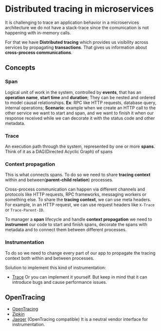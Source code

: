 # Distributed tracing in microservices

It is challenging to trace an application behavior in a microservices architecture we do not have a stack-trace since the comunication is not happening with in-memory calls.

For that we have **Distributed tracing** which provides us visibility across services by propagating **transactions**. That gives us information about **cross-process communications**.


## Concepts

### Span
Logical unit of work in the system, controlled by **events**, that has an **operation name**, **start time** and **duration**;
They can be nested and ordered to model causal relationships.
**Ex**: RPC like HTTP requests, database query, internal operations;
**Scenario**: example when we create an HTTP call to the other service we want to start and span, and we want to finish it when our response received while we can decorate it with the status code and other metadata.


### Trace
An execution path through the system, represented by one or more **spans**.
Think of it as a DAG(Directed Acyclic Graph) of spans

### Context propagation
This is what connects spans. To do so we need to share **tracing context** within and between(**parent-child relation**) processes.

Cross-process communication can happen via different channels and protocols like HTTP requests, RPC frameworks, messaging workers or something else. To share the **tracing context**, we can use meta headers. For example, in an HTTP request, we can use request headers like `X-Trace` or `Trace-Parent-ID`.

To manager a **span** lifecycle and handle **context propagation** we need to **instrument** our code to start and finish spans, decorate the spans with metadata and to connect them between different processes.

### Instrumentation
To do so we need to change every part of our app to propagate the tracing context both within and between processes.

Solution to implement this kind of instrumentation:
- [Trace](https://trace.risingstack.com/)
Or you can implement it yourself. But keep in mind that it can introduce bugs and cause performance issues.

## OpenTracing
- [OpenTracing](http://opentracing.io/)
- [Zipkin](http://zipkin.io/)
- [Jaeger](http://jaeger.readthedocs.io/en/latest/) (OpenTracing compatible)
It is a neutral vendor interface for instrumentation.

